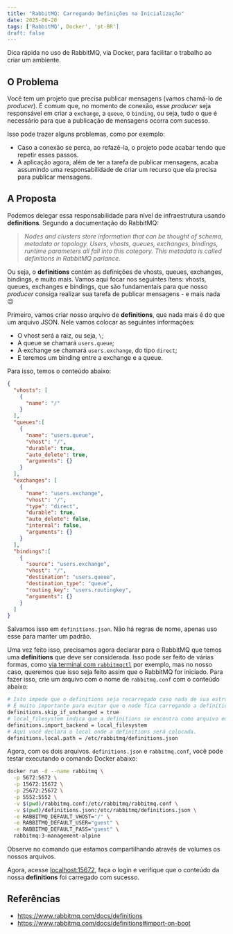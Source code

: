 ```yaml
---
title: "RabbitMQ: Carregando Definições na Inicialização"
date: 2025-06-20
tags: ['RabbitMQ', Docker', 'pt-BR']
draft: false
---
```


Dica rápida no uso de RabbitMQ, via Docker, para facilitar o trabalho ao criar um ambiente.

<!--more-->

## O Problema

Você tem um projeto que precisa publicar mensagens (vamos chamá-lo de _producer_). É comum que, no momento de conexão,
esse _producer_ seja responsável em criar a `exchange`, a `queue`, o `binding`, ou seja, tudo o que é necessário para
que a publicação de mensagens ocorra com sucesso.

Isso pode trazer alguns problemas, como por exemplo:

- Caso a conexão se perca, ao refazê-la, o projeto pode acabar tendo que repetir esses passos.
- A aplicação agora, além de ter a tarefa de publicar mensagens,  acaba assumindo uma responsabilidade de criar um
  recurso que ela precisa para publicar mensagens.

## A Proposta

Podemos delegar essa responsabilidade para nível de infraestrutura usando **definitions**. Segundo a documentação do
RabbitMQ:

> _Nodes and clusters store information that can be thought of schema, metadata or topology. Users, vhosts, queues,_
> _exchanges, bindings, runtime parameters all fall into this category. This metadata is called definitions in RabbitMQ_
> _parlance._

Ou seja, o **definitions** contém as definições de vhosts, queues, exchanges, bindings, e muito mais. Vamos aqui focar
nos seguintes ítens: vhosts, queues, exchanges e bindings, que são fundamentais para que nosso _producer_ consiga
realizar sua tarefa de publicar mensagens - e mais nada :wink:

Primeiro, vamos criar nosso arquivo de **definitions**, que nada mais é do que um arquivo JSON. Nele vamos colocar as
seguintes informações:

- O vhost será a raiz, ou seja, `\`;
- A queue se chamará `users.queue`;
- A exchange se chamará `users.exchange`, do tipo `direct`;
- E teremos um binding entre a exchange e a queue.

Para isso, temos o conteúdo abaixo:

```json
{
  "vhosts": [
    {
      "name": "/"
    }
  ],
  "queues":[
    {
      "name": "users.queue",
      "vhost": "/",
      "durable": true,
      "auto_delete": true,
      "arguments": {}
    }
  ],
  "exchanges": [
    {
      "name": "users.exchange",
      "vhost": "/",
      "type": "direct",
      "durable": true,
      "auto_delete": false,
      "internal": false,
      "arguments": {}
    }
  ],
  "bindings":[
    {
      "source": "users.exchange",
      "vhost": "/",
      "destination": "users.queue",
      "destination_type": "queue",
      "routing_key": "users.routingkey",
      "arguments": {}
    }
  ]
}
```

Salvamos isso em `definitions.json`. Não há regras de nome, apenas uso esse para manter um padrão.

Uma vez feito isso, precisamos agora declarar para o RabbitMQ que temos uma **definitions** que deve ser considerada.
Isso pode ser feito de várias formas, como
[via terminal com `rabbitmqctl`](https://www.rabbitmq.com/docs/definitions#import) por exemplo, mas no nosso caso,
queremos que isso seja feito assim que o RabbitMQ for iniciado. Para fazer isso, crie um arquivo com o nome de
`rabbitmq.conf` com o conteúdo abaixo:

```sh
# Isto impede que o definitions seja recarregado caso nada de sua estrutura tenha sido alterada.
# É muito importante para evitar que o node fica carregando a definitions em todas as vezes.
definitions.skip_if_unchanged = true
# local_filesystem indica que a definitions se encontra como arquivo em disco local.
definitions.import_backend = local_filesystem
# Aqui você declara o local onde a definitions será colocada.
definitions.local.path = /etc/rabbitmq/definitions.json
```

Agora, com os dois arquivos. `definitions.json` e `rabbitmq.conf`, você pode testar executando o comando Docker abaixo:

```sh
docker run -d --name rabbitmq \
  -p 5672:5672 \
  -p 15672:15672 \
  -p 25672:25672 \
  -p 5552:5552 \
  -v $(pwd)/rabbitmq.conf:/etc/rabbitmq/rabbitmq.conf \
  -v $(pwd)/definitions.json:/etc/rabbitmq/definitions.json \
  -e RABBITMQ_DEFAULT_VHOST="/" \
  -e RABBITMQ_DEFAULT_USER="guest" \
  -e RABBITMQ_DEFAULT_PASS="guest" \
  rabbitmq:3-management-alpine
```

Observe no comando que estamos compartilhando através de volumes os nossos arquivos.

Agora, acesse [localhost:15672](http://localhost:15672), faça o login e verifique que o conteúdo da nossa
**definitions** foi carregado com sucesso.

## Referências

- https://www.rabbitmq.com/docs/definitions
- https://www.rabbitmq.com/docs/definitions#import-on-boot

